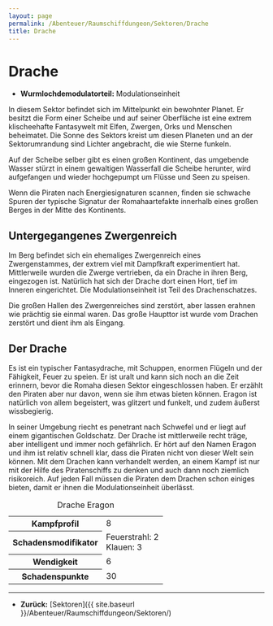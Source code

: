 ```yaml
---
layout: page
permalink: /Abenteuer/Raumschiffdungeon/Sektoren/Drache
title: Drache
---
```


# Drache

- **Wurmlochdemodulatorteil:** Modulationseinheit

In diesem Sektor befindet sich im Mittelpunkt ein bewohnter Planet. Er besitzt die Form einer Scheibe und auf seiner Oberfläche ist eine extrem klischeehafte Fantasywelt mit Elfen, Zwergen, Orks und Menschen beheimatet. Die Sonne des Sektors kreist um diesen Planeten und an der Sektorumrandung sind Lichter angebracht, die wie Sterne funkeln.

Auf der Scheibe selber gibt es einen großen Kontinent, das umgebende Wasser stürzt in einem gewaltigen Wasserfall die Scheibe herunter, wird aufgefangen und wieder hochgepumpt um Flüsse und Seen zu speisen.

Wenn die Piraten nach Energiesignaturen scannen, finden sie schwache Spuren der typische Signatur der Romahaartefakte innerhalb eines großen Berges in der Mitte des Kontinents.

## Untergegangenes Zwergenreich

Im Berg befindet sich ein ehemaliges Zwergenreich eines Zwergenstammes, der extrem viel mit Dampfkraft experimentiert hat. Mittlerweile wurden die Zwerge vertrieben, da ein Drache in ihren Berg, eingezogen ist. Natürlich hat sich der Drache dort einen Hort, tief im Inneren eingerichtet. Die Modulationseinheit ist Teil des Drachenschatzes.

Die großen Hallen des Zwergenreiches sind zerstört, aber lassen erahnen wie prächtig sie einmal waren. Das große Haupttor ist wurde vom Drachen zerstört und dient ihm als Eingang.

## Der Drache

Es ist ein typischer Fantasydrache, mit Schuppen, enormen Flügeln und der Fähigkeit, Feuer zu speien. Er ist uralt und kann sich noch an die Zeit erinnern, bevor die Romaha diesen Sektor eingeschlossen haben. Er erzählt den Piraten aber nur davon, wenn sie ihm etwas bieten können. Eragon ist natürlich von allem begeistert, was glitzert und funkelt, und zudem äußerst wissbegierig.

In seiner Umgebung riecht es penetrant nach Schwefel und er liegt auf einem gigantischen Goldschatz. Der Drache ist mittlerweile recht träge, aber intelligent und immer noch gefährlich. Er hört auf den Namen Eragon und ihm ist relativ schnell klar, dass die Piraten nicht von dieser Welt sein können. Mit dem Drachen kann verhandelt werden, an einem Kampf ist nur mit der Hilfe des Piratenschiffs zu denken und auch dann noch ziemlich risikoreich. Auf jeden Fall müssen die Piraten dem Drachen schon einiges bieten, damit er ihnen die Modulationseinheit überlässt.

<table>
<caption>Drache Eragon</caption>
<tbody>
<tr><th>Kampfprofil</th><td>8</td></tr>
<tr><th>Schadensmodifikator</th><td>Feuerstrahl: 2<br/>
Klauen: 3</td></tr>
<tr><th>Wendigkeit</th><td>6</td></tr>
<tr><th>Schadenspunkte</th><td>30</td></tr>
</tbody>
</table>

***

- **Zurück:** [Sektoren]({{ site.baseurl }}/Abenteuer/Raumschiffdungeon/Sektoren/)
